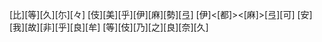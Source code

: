 [比][等][久][尓][々] [伎][美][乎][伊][麻][勢][弖] [伊]<[都]><[麻]>[弖][可] [安][我][故][非][乎][良][牟] [等][伎][乃][之][良][奈][久]
